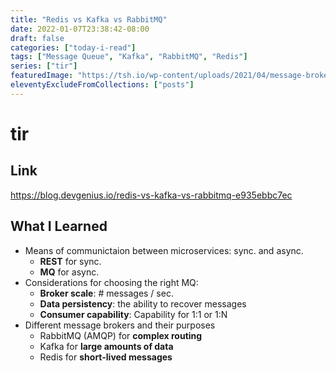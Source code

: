 ```yaml
---
title: "Redis vs Kafka vs RabbitMQ"
date: 2022-01-07T23:38:42-08:00
draft: false
categories: ["today-i-read"]
tags: ["Message Queue", "Kafka", "RabbitMQ", "Redis"]
series: ["tir"]
featuredImage: "https://tsh.io/wp-content/uploads/2021/04/message-broker-example-4_.png"
eleventyExcludeFromCollections: ["posts"]
---
```


# tir

## Link

https://blog.devgenius.io/redis-vs-kafka-vs-rabbitmq-e935ebbc7ec

## What I Learned

- Means of communictaion between microservices: sync. and async.
  - **REST** for sync.
  - **MQ** for async.
- Considerations for choosing the right MQ:
  - **Broker scale**: # messages / sec.
  - **Data persistency**: the ability to recover messages
  - **Consumer capability**: Capability for 1:1 or 1:N
- Different message brokers and their purposes
  - RabbitMQ (AMQP) for **complex routing**
  - Kafka for **large amounts of data**
  - Redis for **short-lived messages**
